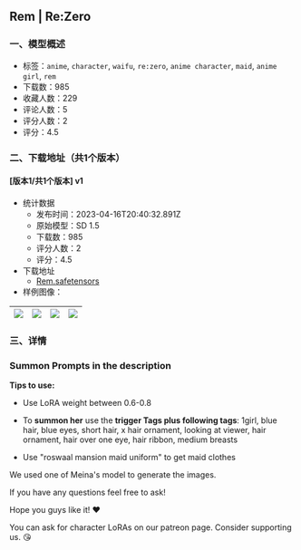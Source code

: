 ## Rem | Re:Zero
### 一、模型概述

- 标签：`anime`, `character`, `waifu`, `re:zero`, `anime character`, `maid`, `anime girl`, `rem`
- 下载数：985
- 收藏人数：229
- 评论人数：5
- 评分人数：2
- 评分：4.5

### 二、下载地址（共1个版本）

#### [版本1/共1个版本] v1

- 统计数据
  - 发布时间：2023-04-16T20:40:32.891Z
  - 原始模型：SD 1.5
  - 下载数：985
  - 评分人数：2
  - 评分：4.5
- 下载地址
  - [Rem.safetensors](https://civitai.com/api/download/models/47451)
- 样例图像：

| <img src="https://image.civitai.com/xG1nkqKTMzGDvpLrqFT7WA/1d2b88f7-cb6c-47f1-0edd-43bc19f79500/width=450/511284.jpeg" /> | <img src="https://image.civitai.com/xG1nkqKTMzGDvpLrqFT7WA/003d4205-e38e-409b-722c-6736ddf8e000/width=450/511286.jpeg" /> | <img src="https://image.civitai.com/xG1nkqKTMzGDvpLrqFT7WA/f2608b8b-7952-471f-2f0d-6cc7eb23fb00/width=450/511298.jpeg" /> | <img src="https://image.civitai.com/xG1nkqKTMzGDvpLrqFT7WA/df01331d-6e07-4749-b836-0dfb83634800/width=450/511278.jpeg" /> |
| ---- | ---- | ---- | ---- |


### 三、详情
<h3><strong>Summon Prompts in the description</strong></h3><p></p><p><strong>Tips to use:</strong></p><ul><li><p>Use LoRA weight between 0.6-0.8</p></li><li><p>To <strong>summon her</strong> use the <strong>trigger Tags plus following tags</strong>: 1girl, blue hair, blue eyes, short hair, x hair ornament, looking at viewer, hair ornament, hair over one eye, hair ribbon, medium breasts</p></li><li><p>Use "roswaal mansion maid uniform" to get maid clothes</p></li></ul><p></p><p>We used one of Meina's model to generate the images.</p><p></p><p>If you have any questions feel free to ask!</p><p>Hope you guys like it! ❤️</p><p></p><p>You can ask for character LoRAs on our patreon page. Consider supporting us. 😘</p>